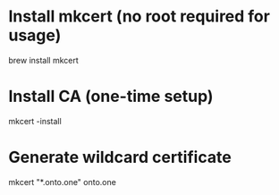 # Install mkcert (no root required for usage)
brew install mkcert

# Install CA (one-time setup)
mkcert -install

# Generate wildcard certificate

mkcert "*.onto.one" onto.one

